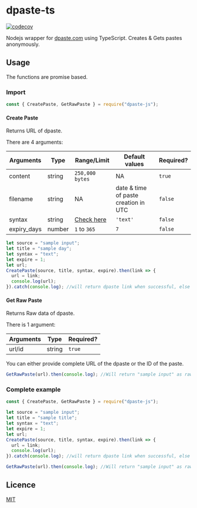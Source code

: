 # dpaste-ts

[![codecov](https://codecov.io/gh/MRDGH2821/dpaste-js/branch/master/graph/badge.svg?token=6LKVVGGYN2)](https://codecov.io/gh/MRDGH2821/dpaste-js)

Nodejs wrapper for [dpaste.com](https://dpaste.com/) using TypeScript.
Creates & Gets pastes anonymously.

## Usage

The functions are promise based.

### Import

```js
const { CreatePaste, GetRawPaste } = require("dpaste-js");
```

#### Create Paste

Returns URL of dpaste.

There are 4 arguments:

| Arguments   | Type   | Range/Limit                                             | Default values                       | Required? |
| ----------- | ------ | ------------------------------------------------------- | ------------------------------------ | --------- |
| content     | string | `250,000 bytes`                                         | NA                                   | `true`    |
| filename    | string | NA                                                      | date & time of paste creation in UTC | `false`   |
| syntax      | string | [Check here](https://dpaste.com/api/v2/syntax-choices/) | `'text'`                             | `false`   |
| expiry_days | number | `1` to `365`                                            | `7`                                  | `false`   |

```js
let source = "sample input";
let title = "sample day";
let syntax = "text";
let expire = 1;
let url;
CreatePaste(source, title, syntax, expire).then(link => {
  url = link;
  console.log(url);
}).catch(console.log); //will return dpaste link when successful, else error
```

#### Get Raw Paste

Returns Raw data of dpaste.

There is 1 argument:

| Arguments | Type   | Required? |
| --------- | ------ | --------- |
| url/id    | string | `true`    |

You can either provide complete URL of the dpaste or the ID of the paste.

```js
GetRawPaste(url).then(console.log); //Will return "sample input" as raw data
```

### Complete example

```js
const { CreatePaste, GetRawPaste } = require("dpaste-js");

let source = "sample input";
let title = "sample title";
let syntax = "text";
let expire = 1;
let url;
CreatePaste(source, title, syntax, expire).then(link => {
  url = link;
  console.log(url);
}).catch(console.log); //will return dpaste link when successful, else error

GetRawPaste(url).then(console.log); //Will return "sample input" as raw data
```

## Licence

[MIT](./licence)
